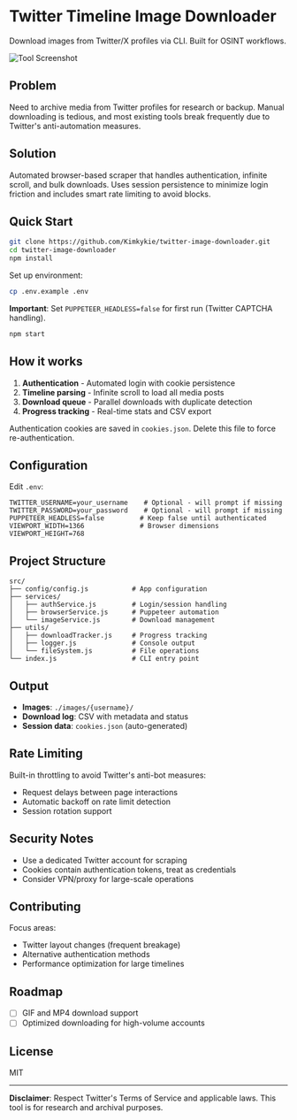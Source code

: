 # Twitter Timeline Image Downloader

Download images from Twitter/X profiles via CLI. Built for OSINT workflows.

<img src="https://i.imgur.com/ytCJ2eA.png" alt="Tool Screenshot" />

## Problem

Need to archive media from Twitter profiles for research or backup. Manual downloading is tedious, and most existing tools break frequently due to Twitter's anti-automation measures.

## Solution

Automated browser-based scraper that handles authentication, infinite scroll, and bulk downloads. Uses session persistence to minimize login friction and includes smart rate limiting to avoid blocks.

## Quick Start

```bash
git clone https://github.com/Kimkykie/twitter-image-downloader.git
cd twitter-image-downloader
npm install
```

Set up environment:
```bash
cp .env.example .env
```

**Important**: Set `PUPPETEER_HEADLESS=false` for first run (Twitter CAPTCHA handling).

```bash
npm start
```

## How it works

1. **Authentication** - Automated login with cookie persistence
2. **Timeline parsing** - Infinite scroll to load all media posts
3. **Download queue** - Parallel downloads with duplicate detection
4. **Progress tracking** - Real-time stats and CSV export

Authentication cookies are saved in `cookies.json`. Delete this file to force re-authentication.

## Configuration

Edit `.env`:
```env
TWITTER_USERNAME=your_username    # Optional - will prompt if missing
TWITTER_PASSWORD=your_password    # Optional - will prompt if missing  
PUPPETEER_HEADLESS=false         # Keep false until authenticated
VIEWPORT_WIDTH=1366              # Browser dimensions
VIEWPORT_HEIGHT=768
```

## Project Structure

```
src/
├── config/config.js           # App configuration
├── services/
│   ├── authService.js         # Login/session handling
│   ├── browserService.js      # Puppeteer automation
│   └── imageService.js        # Download management
├── utils/
│   ├── downloadTracker.js     # Progress tracking
│   ├── logger.js              # Console output
│   └── fileSystem.js          # File operations
└── index.js                   # CLI entry point
```

## Output

- **Images**: `./images/{username}/`
- **Download log**: CSV with metadata and status
- **Session data**: `cookies.json` (auto-generated)

## Rate Limiting

Built-in throttling to avoid Twitter's anti-bot measures:
- Request delays between page interactions
- Automatic backoff on rate limit detection
- Session rotation support

## Security Notes

- Use a dedicated Twitter account for scraping
- Cookies contain authentication tokens, treat as credentials
- Consider VPN/proxy for large-scale operations

## Contributing

Focus areas:
- Twitter layout changes (frequent breakage)
- Alternative authentication methods
- Performance optimization for large timelines

## Roadmap

- [ ] GIF and MP4 download support  
- [ ] Optimized downloading for high-volume accounts

## License

MIT

---

**Disclaimer**: Respect Twitter's Terms of Service and applicable laws. This tool is for research and archival purposes.
